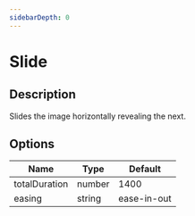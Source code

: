 ```yaml
---
sidebarDepth: 0
---
```


# Slide

## Description

Slides the image horizontally revealing the next.

## Options

| Name | Type | Default |
|------|------|---------|
| totalDuration | number | 1400 |
| easing | string | ease-in-out |

